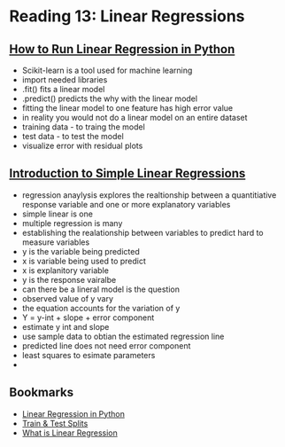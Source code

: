 # Reading 13: Linear Regressions

## [How to Run Linear Regression in Python](http://bigdata-madesimple.com/how-to-run-linear-regression-in-python-scikit-learn/)

- Scikit-learn is a tool used for machine learning
- import needed libraries
- .fit() fits a linear model
- .predict() predicts the why with the linear model
- fitting the linear model to one feature has high error value
- in reality you would not do a linear model on an entire dataset
- training data - to traing the model
- test data - to test the model
- visualize error with residual plots

## [Introduction to Simple Linear Regressions](https://www.youtube.com/watch?v=KsVBBJRb9TE)

- regression anaylysis explores the realtionship between a quantitiative response variable and one or more explanatory variables
- simple linear is one
- multiple regression is many
- establishing the realationship between variables to predict hard to measure variables
- y is the variable being predicted
- x is variable being used to predict
- x is explanitory variable
- y is the response vairalbe
- can there be a lineral model is the question
- observed value of y vary
- the equation accounts for the variation of y
- Y = y-int + slope + error component
- estimate y int and slope
- use sample data to obtian the estimated regression line
- predicted line does not need error component
- least squares to esimate parameters
- 

## Bookmarks

- [Linear Regression in Python](https://realpython.com/linear-regression-in-python/)
- [Train & Test Splits](https://towardsdatascience.com/train-test-split-and-cross-validation-in-python-80b61beca4b6)
- [What is Linear Regression](https://www.statisticssolutions.com/what-is-linear-regression/)